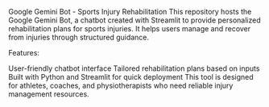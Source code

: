 Google Gemini Bot - Sports Injury Rehabilitation
This repository hosts the Google Gemini Bot, a chatbot created with Streamlit to provide personalized rehabilitation plans for sports injuries. It helps users manage and recover from injuries through structured guidance.

Features:

User-friendly chatbot interface
Tailored rehabilitation plans based on inputs
Built with Python and Streamlit for quick deployment
This tool is designed for athletes, coaches, and physiotherapists who need reliable injury management resources.
